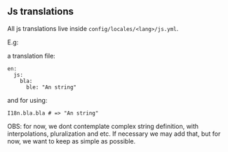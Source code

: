 ## Js translations

All js translations live inside `config/locales/<lang>/js.yml`.

E.g:

a translation file:

```
en:
  js:
    bla:
      ble: "An string"
```

and for using:

```
I18n.bla.bla # => "An string"
```

OBS: for now, we dont contemplate complex string definition, with interpolations, pluralization and etc.
If necessary we may add that, but for now, we want to keep as simple as possible.
